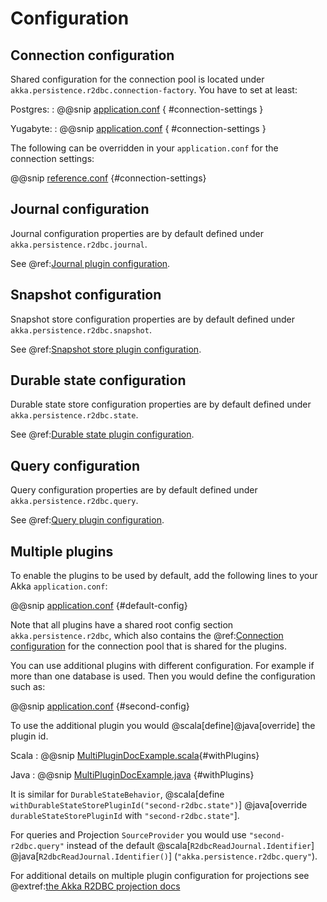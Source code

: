 # Configuration

## Connection configuration

Shared configuration for the connection pool is located under `akka.persistence.r2dbc.connection-factory`. You have to set at least:

Postgres:
: @@snip [application.conf](/docs/src/test/resources/application-postgres.conf) { #connection-settings }

Yugabyte:
: @@snip [application.conf](/docs/src/test/resources/application-yugabyte.conf) { #connection-settings }

The following can be overridden in your `application.conf` for the connection settings:

@@snip [reference.conf](/core/src/main/resources/reference.conf) {#connection-settings}

## Journal configuration

Journal configuration properties are by default defined under `akka.persistence.r2dbc.journal`.

See @ref:[Journal plugin configuration](journal.md#configuration).

## Snapshot configuration

Snapshot store configuration properties are by default defined under `akka.persistence.r2dbc.snapshot`.

See @ref:[Snapshot store plugin configuration](snapshots.md#configuration).

## Durable state configuration

Durable state store configuration properties are by default defined under `akka.persistence.r2dbc.state`.

See @ref:[Durable state plugin configuration](durable-state-store.md#configuration).

## Query configuration

Query configuration properties are by default defined under `akka.persistence.r2dbc.query`.

See @ref:[Query plugin configuration](query.md#configuration).

## Multiple plugins

To enable the plugins to be used by default, add the following lines to your Akka `application.conf`:

@@snip [application.conf](/core/src/test/scala/akka/persistence/r2dbc/journal/MultiPluginSpec.scala) {#default-config}

Note that all plugins have a shared root config section `akka.persistence.r2dbc`, which also contains the
@ref:[Connection configuration](#connection-configuration) for the connection pool that is shared for the plugins.

You can use additional plugins with different configuration. For example if more than one database is used. Then you would define the configuration
such as:

@@snip [application.conf](/core/src/test/scala/akka/persistence/r2dbc/journal/MultiPluginSpec.scala) {#second-config}

To use the additional plugin you would @scala[define]@java[override] the plugin id.

Scala
:  @@snip [MultiPluginDocExample.scala](/core/src/test/scala/akka/persistence/r2dbc/journal/MultiPluginSpec.scala){#withPlugins}

Java
:  @@snip [MultiPluginDocExample.java](/docs/src/test/java/jdocs/home/MultiPluginDocExample.java) {#withPlugins}

It is similar for `DurableStateBehavior`, @scala[define `withDurableStateStorePluginId("second-r2dbc.state")`]
@java[override `durableStateStorePluginId` with `"second-r2dbc.state"`].

For queries and Projection `SourceProvider` you would use `"second-r2dbc.query"` instead of the default @scala[`R2dbcReadJournal.Identifier`]
@java[`R2dbcReadJournal.Identifier()`] (`"akka.persistence.r2dbc.query"`).

For additional details on multiple plugin configuration for projections see @extref:[the Akka R2DBC projection docs](akka-projection:r2dbc.html#multiple-plugins)
